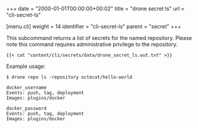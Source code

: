 +++
date = "2000-01-01T00:00:00+00:02"
title = "drone secret ls"
url = "cli-secret-ls"

[menu.cli]
  weight = 14
  identifier = "cli-secret-ls"
  parent = "secret"
+++

This subcommand returns a list of secrets for the named repository. Please note this command requires administrative privilege to the repository.

```text
{{< cat "content/cli/secrets/data/drone_secret_ls.out.txt" >}}
```

Example usage:

```text
$ drone repo ls -repository octocat/hello-world

docker_username
Events: push, tag, deployment
Images: plugins/docker

docker_password
Events: push, tag, deployment
Images: plugins/docker
```
